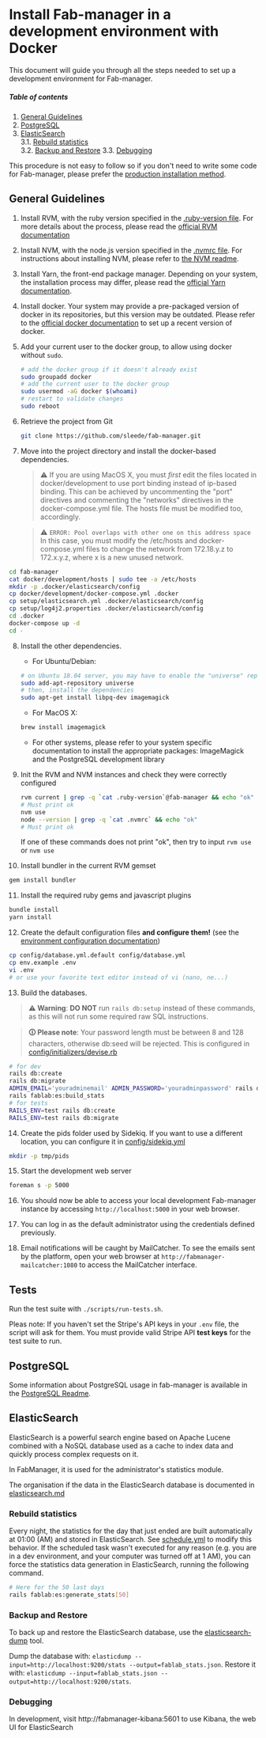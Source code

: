 # Install Fab-manager in a development environment with Docker

This document will guide you through all the steps needed to set up a development environment for Fab-manager.

##### Table of contents

1. [General Guidelines](#general-guidelines)<br/>
2. [PostgreSQL](#postgresql)
3. [ElasticSearch](#elasticsearch)<br/>
3.1. [Rebuild statistics](#rebuild-stats)<br/>
3.2. [Backup and Restore](#backup-and-restore-elasticsearch)
3.3. [Debugging](debugging-elasticsearch)

This procedure is not easy to follow so if you don't need to write some code for Fab-manager, please prefer the [production installation method](doc/production_readme.md).


<a name="general-guidelines"></a>
## General Guidelines

1. Install RVM, with the ruby version specified in the [.ruby-version file](../.ruby-version).
   For more details about the process, please read the [official RVM documentation](http://rvm.io/rvm/install)

2. Install NVM, with the node.js version specified in the [.nvmrc file](../.nvmrc).
   For instructions about installing NVM, please refer to [the NVM readme](https://github.com/nvm-sh/nvm#installation-and-update).

3. Install Yarn, the front-end package manager.
   Depending on your system, the installation process may differ, please read the [official Yarn documentation](https://yarnpkg.com/en/docs/install#debian-stable).

4. Install docker.
   Your system may provide a pre-packaged version of docker in its repositories, but this version may be outdated.
   Please refer to the [official docker documentation](https://docs.docker.com/engine/install/) to set up a recent version of docker.

5. Add your current user to the docker group, to allow using docker without `sudo`.
   ```bash
   # add the docker group if it doesn't already exist
   sudo groupadd docker
   # add the current user to the docker group
   sudo usermod -aG docker $(whoami)
   # restart to validate changes
   sudo reboot
   ```

6. Retrieve the project from Git

   ```bash
   git clone https://github.com/sleede/fab-manager.git
   ```

7. Move into the project directory and install the docker-based dependencies.
   > ⚠ If you are using MacOS X, you must *first* edit the files located in docker/development to use port binding instead of ip-based binding.
   > This can be achieved by uncommenting the "port" directives and commenting the "networks" directives in the docker-compose.yml file.
   > The hosts file must be modified too, accordingly.

   > ⚠ `ERROR: Pool overlaps with other one on this address space`
   > In this case, you must modify the /etc/hosts and docker-compose.yml files to change the network from 172.18.y.z to 172.x.y.z, where x is a new unused network.

  ```bash
  cd fab-manager
  cat docker/development/hosts | sudo tee -a /etc/hosts
  mkdir -p .docker/elasticsearch/config
  cp docker/development/docker-compose.yml .docker
  cp setup/elasticsearch.yml .docker/elasticsearch/config
  cp setup/log4j2.properties .docker/elasticsearch/config
  cd .docker
  docker-compose up -d
  cd -
  ```

8. Install the other dependencies.
   - For Ubuntu/Debian:

   ```bash
   # on Ubuntu 18.04 server, you may have to enable the "universe" repository
   sudo add-apt-repository universe
   # then, install the dependencies
   sudo apt-get install libpq-dev imagemagick
   ```
   - For MacOS X:

   ```bash
   brew install imagemagick
   ```
   
   - For other systems, please refer to your system specific documentation to install the appropriate packages: ImageMagick and the PostgreSQL development library

9. Init the RVM and NVM instances and check they were correctly configured

   ```bash
   rvm current | grep -q `cat .ruby-version`@fab-manager && echo "ok"
   # Must print ok
   nvm use
   node --version | grep -q `cat .nvmrc` && echo "ok"
   # Must print ok
   ```
   
   If one of these commands does not print "ok", then try to input `rvm use` or `nvm use`

10. Install bundler in the current RVM gemset

   ```bash
   gem install bundler
   ```

11. Install the required ruby gems and javascript plugins

   ```bash
   bundle install
   yarn install
   ```

12. Create the default configuration files **and configure them!** (see the [environment configuration documentation](environment.md))

   ```bash
   cp config/database.yml.default config/database.yml
   cp env.example .env
   vi .env
   # or use your favorite text editor instead of vi (nano, ne...)
   ```

13. Build the databases.
   > **⚠ Warning**: **DO NOT** run `rails db:setup` instead of these commands, as this will not run some required raw SQL instructions.

   > **🛈 Please note**: Your password length must be between 8 and 128 characters, otherwise db:seed will be rejected. This is configured in [config/initializers/devise.rb](config/initializers/devise.rb)

   ```bash
   # for dev
   rails db:create
   rails db:migrate
   ADMIN_EMAIL='youradminemail' ADMIN_PASSWORD='youradminpassword' rails db:seed
   rails fablab:es:build_stats
   # for tests
   RAILS_ENV=test rails db:create
   RAILS_ENV=test rails db:migrate
   ```

14. Create the pids folder used by Sidekiq. If you want to use a different location, you can configure it in [config/sidekiq.yml](config/sidekiq.yml)

   ```bash
   mkdir -p tmp/pids
   ```

15. Start the development web server

   ```bash
   foreman s -p 5000
   ```

16. You should now be able to access your local development Fab-manager instance by accessing `http://localhost:5000` in your web browser.

17. You can log in as the default administrator using the credentials defined previously.

18. Email notifications will be caught by MailCatcher.
    To see the emails sent by the platform, open your web browser at `http://fabmanager-mailcatcher:1080` to access the MailCatcher interface.

<a name="tests"></a>
## Tests

Run the test suite with `./scripts/run-tests.sh`.

Pleas note: If you haven't set the Stripe's API keys in your `.env` file, the script will ask for them.
You must provide valid Stripe API **test keys** for the test suite to run.

<a name="postgresql"></a>
## PostgreSQL

Some information about PostgreSQL usage in fab-manager is available in the [PostgreSQL Readme](postgresql_readme.md).

<a name="elasticsearch"></a>
## ElasticSearch

ElasticSearch is a powerful search engine based on Apache Lucene combined with a NoSQL database used as a cache to index data and quickly process complex requests on it.

In FabManager, it is used for the administrator's statistics module.

The organisation if the data in the ElasticSearch database is documented in [elasticsearch.md](elasticsearch.md) 

<a name="rebuild-stats"></a>
### Rebuild statistics

Every night, the statistics for the day that just ended are built automatically at 01:00 (AM) and stored in ElasticSearch.
See [schedule.yml](config/schedule.yml) to modify this behavior.
If the scheduled task wasn't executed for any reason (e.g. you are in a dev environment, and your computer was turned off at 1 AM), you can force the statistics data generation in ElasticSearch, running the following command.

```bash
# Here for the 50 last days
rails fablab:es:generate_stats[50]
```

<a name="backup-and-restore-elasticsearch"></a>
### Backup and Restore

To back up and restore the ElasticSearch database, use the [elasticsearch-dump](https://github.com/taskrabbit/elasticsearch-dump) tool.

Dump the database with: `elasticdump --input=http://localhost:9200/stats --output=fablab_stats.json`.
Restore it with: `elasticdump --input=fablab_stats.json --output=http://localhost:9200/stats`.


<a name="debugging-elasticsearch"></a>
### Debugging

In development, visit http://fabmanager-kibana:5601 to use Kibana, the web UI for ElasticSearch
